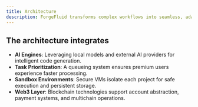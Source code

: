 ```yaml
---
title: Architecture
description: ForgeFluid transforms complex workflows into seamless, adaptive processes using advanced AI technologies, enabling efficient computational task management across diverse environments.
---
```


## The architecture integrates

- **AI Engines**: Leveraging local models and external AI providers for intelligent code generation.
- **Task Prioritization**: A queueing system ensures premium users experience faster processing.
- **Sandbox Environments**: Secure VMs isolate each project for safe execution and persistent storage.
- **Web3 Layer**: Blockchain technologies support account abstraction, payment systems, and multichain operations.
